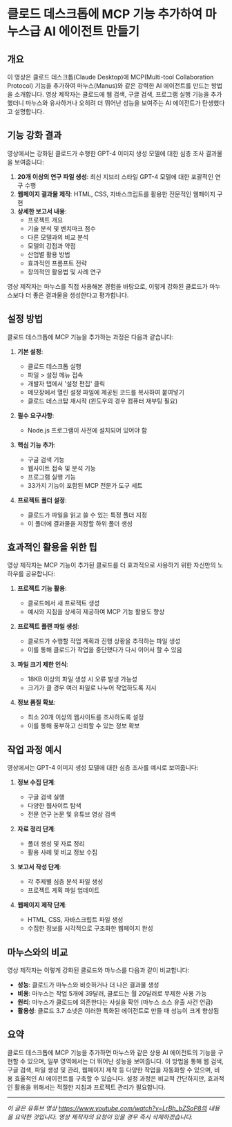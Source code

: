 # 클로드 데스크톱에 MCP 기능 추가하여 마누스급 AI 에이전트 만들기

## 개요

이 영상은 클로드 데스크톱(Claude Desktop)에 MCP(Multi-tool Collaboration Protocol) 기능을 추가하여 마누스(Manus)와 같은 강력한 AI 에이전트를 만드는 방법을 소개합니다. 영상 제작자는 클로드에 웹 검색, 구글 검색, 프로그램 실행 기능을 추가했더니 마누스와 유사하거나 오히려 더 뛰어난 성능을 보여주는 AI 에이전트가 탄생했다고 설명합니다.

## 기능 강화 결과

영상에서는 강화된 클로드가 수행한 GPT-4 이미지 생성 모델에 대한 심층 조사 결과물을 보여줍니다:

1. **20개 이상의 연구 파일 생성**: 최신 지브리 스타일 GPT-4 모델에 대한 포괄적인 연구 수행
2. **웹페이지 결과물 제작**: HTML, CSS, 자바스크립트를 활용한 전문적인 웹페이지 구현
3. **상세한 보고서 내용**:
   - 프로젝트 개요
   - 기술 분석 및 벤치마크 점수
   - 다른 모델과의 비교 분석
   - 모델의 강점과 약점
   - 산업별 활용 방법
   - 효과적인 프롬프트 전략
   - 창의적인 활용법 및 사례 연구

영상 제작자는 마누스를 직접 사용해본 경험을 바탕으로, 이렇게 강화된 클로드가 마누스보다 더 좋은 결과물을 생성한다고 평가합니다.

## 설정 방법

클로드 데스크톱에 MCP 기능을 추가하는 과정은 다음과 같습니다:

1. **기본 설정**:

   - 클로드 데스크톱 실행
   - 파일 > 설정 메뉴 접속
   - 개발자 탭에서 '설정 편집' 클릭
   - 메모장에서 열린 설정 파일에 제공된 코드를 복사하여 붙여넣기
   - 클로드 데스크탑 재시작 (윈도우의 경우 컴퓨터 재부팅 필요)

2. **필수 요구사항**:

   - Node.js 프로그램이 사전에 설치되어 있어야 함

3. **핵심 기능 추가**:

   - 구글 검색 기능
   - 웹사이트 접속 및 분석 기능
   - 프로그램 실행 기능
   - 33가지 기능이 포함된 MCP 전문가 도구 세트

4. **프로젝트 폴더 설정**:
   - 클로드가 파일을 읽고 쓸 수 있는 특정 폴더 지정
   - 이 폴더에 결과물을 저장할 하위 폴더 생성

## 효과적인 활용을 위한 팁

영상 제작자는 MCP 기능이 추가된 클로드를 더 효과적으로 사용하기 위한 자신만의 노하우를 공유합니다:

1. **프로젝트 기능 활용**:

   - 클로드에서 새 프로젝트 생성
   - 예시와 지침을 상세히 제공하여 MCP 기능 활용도 향상

2. **프로젝트 플랜 파일 생성**:

   - 클로드가 수행할 작업 계획과 진행 상황을 추적하는 파일 생성
   - 이를 통해 클로드가 작업을 중단했다가 다시 이어서 할 수 있음

3. **파일 크기 제한 인식**:

   - 18KB 이상의 파일 생성 시 오류 발생 가능성
   - 크기가 클 경우 여러 파일로 나누어 작업하도록 지시

4. **정보 품질 확보**:
   - 최소 20개 이상의 웹사이트를 조사하도록 설정
   - 이를 통해 풍부하고 신뢰할 수 있는 정보 확보

## 작업 과정 예시

영상에서는 GPT-4 이미지 생성 모델에 대한 심층 조사를 예시로 보여줍니다:

1. **정보 수집 단계**:

   - 구글 검색 실행
   - 다양한 웹사이트 탐색
   - 전문 연구 논문 및 유튜브 영상 검색

2. **자료 정리 단계**:

   - 폴더 생성 및 자료 정리
   - 활용 사례 및 비교 정보 수집

3. **보고서 작성 단계**:

   - 각 주제별 심층 분석 파일 생성
   - 프로젝트 계획 파일 업데이트

4. **웹페이지 제작 단계**:
   - HTML, CSS, 자바스크립트 파일 생성
   - 수집한 정보를 시각적으로 구조화한 웹페이지 완성

## 마누스와의 비교

영상 제작자는 이렇게 강화된 클로드와 마누스를 다음과 같이 비교합니다:

- **성능**: 클로드가 마누스와 비슷하거나 더 나은 결과물 생성
- **비용**: 마누스는 작업 5개에 39달러, 클로드는 월 20달러로 무제한 사용 가능
- **원리**: 마누스가 클로드에 의존한다는 사실을 확인 (마누스 소스 유출 사건 언급)
- **활용성**: 클로드 3.7 소넷은 이러한 특화된 에이전트로 만들 때 성능이 크게 향상됨

## 요약

클로드 데스크톱에 MCP 기능을 추가하면 마누스와 같은 상용 AI 에이전트의 기능을 구현할 수 있으며, 일부 영역에서는 더 뛰어난 성능을 보여줍니다. 이 방법을 통해 웹 검색, 구글 검색, 파일 생성 및 관리, 웹페이지 제작 등 다양한 작업을 자동화할 수 있으며, 비용 효율적인 AI 에이전트를 구축할 수 있습니다. 설정 과정은 비교적 간단하지만, 효과적인 활용을 위해서는 적절한 지침과 프로젝트 관리가 필요합니다.

---

_이 글은 유튜브 영상 https://www.youtube.com/watch?v=LrBh_bZSoP8의 내용을 요약한 것입니다. 영상 제작자의 요청이 있을 경우 즉시 삭제하겠습니다._
